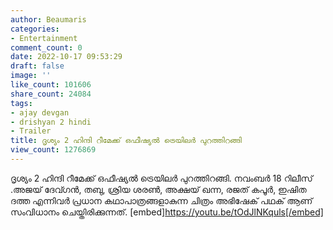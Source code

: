 ```yaml
---
author: Beaumaris
categories:
- Entertainment
comment_count: 0
date: 2022-10-17 09:53:29
draft: false
image: ''
like_count: 101606
share_count: 24084
tags:
- ajay devgan
- drishyan 2 hindi
- Trailer
title: ദൃശ്യം 2 ഹിന്ദി റീമേക്ക് ഒഫീഷ്യൽ ട്രെയിലർ പുറത്തിറങ്ങി
view_count: 1276869
---
```


ദൃശ്യം 2 ഹിന്ദി റീമേക്ക് ഒഫീഷ്യൽ ട്രെയിലർ പുറത്തിറങ്ങി. നവംബർ 18 റിലീസ് .അജയ് ദേവ്ഗൻ, തബു, ശ്രിയ ശരൺ, അക്ഷയ് ഖന്ന, രജത് കപൂർ, ഇഷിത ദത്ത എന്നിവർ പ്രധാന കഥാപാത്രങ്ങളാകുന്ന ചിത്രം അഭിഷേക് പഥക് ആണ് സംവിധാനം ചെയ്തിരിക്കുന്നത്. [embed]https://youtu.be/tOdJlNKquls[/embed]